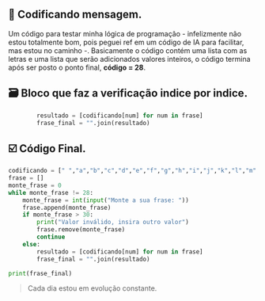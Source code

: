 ## 📖 Codificando mensagem.

Um código para testar minha lógica de programação - infelizmente não estou totalmente bom, pois peguei ref em um código de IA para facilitar, mas estou no caminho -. Basicamente o código contém uma lista com as letras e uma lista que serão adicionados valores inteiros, o código termina após ser posto o ponto final, <strong>código = 28</strong>. 

## 🗃️ Bloco que faz a verificação indice por indice.
```py
        resultado = [codificando[num] for num in frase]
        frase_final = "".join(resultado)
```
## ☑️ Código Final.

```py
codificando = [" ","a","b","c","d","e","f","g","h","i","j","k","l","m","n","o","p","q","r","s","t","u","v","w","x","y","z"," ",".",","]
frase = []
monte_frase = 0
while monte_frase != 28:
    monte_frase = int(input("Monte a sua frase: "))
    frase.append(monte_frase)
    if monte_frase > 30:
        print("Valor inválido, insira outro valor")
        frase.remove(monte_frase)
        continue
    else:
        resultado = [codificando[num] for num in frase]
        frase_final = "".join(resultado)

print(frase_final)
```
>Cada dia estou em evolução constante.
